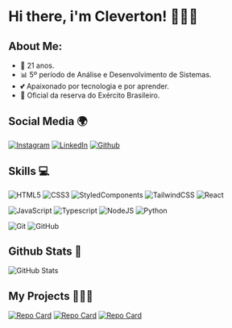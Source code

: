 # Hi there, i'm Cleverton! 🙋🏻‍♂️

## About Me:
 - 🥳 21 anos.
 - 📊 5º período de Análise e Desenvolvimento de Sistemas.
 - 💕 Apaixonado por tecnologia e por aprender.
 - 🔰 Oficial da reserva do Exército Brasileiro.

## Social Media 🌍
[![Instagram](https://img.shields.io/badge/Instagram-000?style=for-the-badge&logo=Instagram)](https://www.instagram.com/_clrocha/)
[![LinkedIn](https://img.shields.io/badge/LinkedIn-000?style=for-the-badge&logo=linkedin&logoColor=blue)](https://www.linkedin.com/in/cleverton-rocha)
[![Github](https://img.shields.io/badge/Github-000?style=for-the-badge&logo=Github&logoColor=FFF)](https://github.com/Cleverton-Rocha)

##  Skills 💻
![HTML5](https://img.shields.io/badge/HTML5-000?style=for-the-badge&logo=html5)
![CSS3](https://img.shields.io/badge/CSS3-000?style=for-the-badge&logo=css3&logoColor=blue)
![StyledComponents](https://img.shields.io/badge/StyledComponents-000?style=for-the-badge&logo=styledcomponents)
![TailwindCSS](https://img.shields.io/badge/tailwindcss-000?style=for-the-badge&logo=tailwind-css&logoColor=tailwind)
![React](https://img.shields.io/badge/React-000?style=for-the-badge&logo=react)

![JavaScript](https://img.shields.io/badge/JavaScript-000?style=for-the-badge&logo=javascript)
![Typescript](https://img.shields.io/badge/Typescript-000?style=for-the-badge&logo=typescript)
![NodeJS](https://img.shields.io/badge/nodeJS-000?style=for-the-badge&logo=node.js)
![Python](https://img.shields.io/badge/Python-000?style=for-the-badge&logo=python)

![Git](https://img.shields.io/badge/git-000?style=for-the-badge&logo=git&logoColor=git)
![GitHub](https://img.shields.io/badge/github-000?style=for-the-badge&logo=github&logoColor=github)

## Github Stats  📶
![GitHub Stats](https://github-readme-stats.vercel.app/api?username=Cleverton-Rocha&theme=transparent&bg_color=000&border_color=6b1df5&show_icons=true&icon_color=894ef2&title_color=7e39f7&text_color=FFF)


## My Projects 👨🏻‍💻
[![Repo Card](https://github-readme-stats.vercel.app/api/pin/?username=Cleverton-Rocha&repo=to-do-list-fullstack-python-react&bg_color=000&border_color=6b1df5&show_icons=true&icon_color=7e39f7&title_color=7e39f7&text_color=FFF)](https://github.com/Cleverton-Rocha/to-do-list-fullstack-python-react)
[![Repo Card](https://github-readme-stats.vercel.app/api/pin/?username=Cleverton-Rocha&repo=ecommerce-api&bg_color=000&border_color=6b1df5&show_icons=true&icon_color=7e39f7&title_color=7e39f7&text_color=FFF)](https://github.com/Cleverton-Rocha/ecommerce-api)
[![Repo Card](https://github-readme-stats.vercel.app/api/pin/?username=Cleverton-Rocha&repo=minimalist-ecommerce&bg_color=000&border_color=6b1df5&show_icons=true&icon_color=7e39f7&title_color=7e39f7&text_color=FFF)](https://github.com/Cleverton-Rocha/minimalist-ecommerce)

